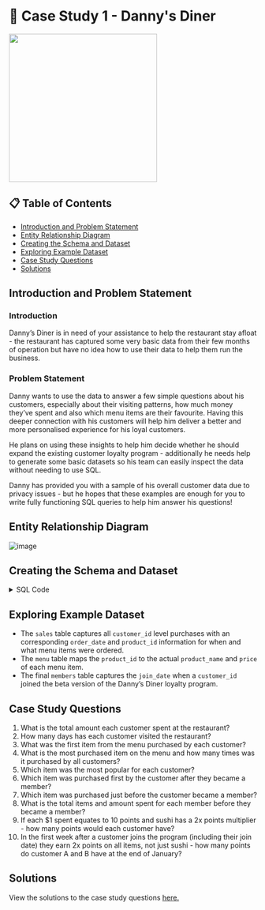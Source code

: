 # :curry: Case Study 1 - Danny's Diner
<img src = 'https://8weeksqlchallenge.com/images/case-study-designs/1.png' width = "300" >

## :clipboard: Table of Contents
- [Introduction and Problem Statement](https://github.com/JayKim-Analytics/8-week-SQL-Challenge/blob/main/Case%20Study%201%20-%20Danny's%20Diner/README.md#introduction-and-problem-statement)
- [Entity Relationship Diagram](https://github.com/JayKim-Analytics/8-week-SQL-Challenge/blob/main/Case%20Study%201%20-%20Danny's%20Diner/README.md#entity-relationship-diagram)
- [Creating the Schema and Dataset](https://github.com/JayKim-Analytics/8-week-SQL-Challenge/blob/main/Case%20Study%201%20-%20Danny's%20Diner/README.md#creating-the-schema-and-dataset)
- [Exploring Example Dataset](https://github.com/JayKim-Analytics/8-week-SQL-Challenge/blob/main/Case%20Study%201%20-%20Danny's%20Diner/README.md#exploring-example-dataset)
- [Case Study Questions](https://github.com/JayKim-Analytics/8-week-SQL-Challenge/blob/main/Case%20Study%201%20-%20Danny's%20Diner/README.md#case-study-questions)
- [Solutions](https://github.com/JayKim-Analytics/8-week-SQL-Challenge/blob/main/Case%20Study%201%20-%20Danny's%20Diner/Solutions.md)

## Introduction and Problem Statement
### Introduction 
Danny’s Diner is in need of your assistance to help the restaurant stay afloat - the restaurant has captured some very basic data from their few months of operation but have no idea how to use their data to help them run the business.

### Problem Statement
Danny wants to use the data to answer a few simple questions about his customers, especially about their visiting patterns, how much money they’ve spent and also which menu items are their favourite. Having this deeper connection with his customers will help him deliver a better and more personalised experience for his loyal customers.

He plans on using these insights to help him decide whether he should expand the existing customer loyalty program - additionally he needs help to generate some basic datasets so his team can easily inspect the data without needing to use SQL.

Danny has provided you with a sample of his overall customer data due to privacy issues - but he hopes that these examples are enough for you to write fully functioning SQL queries to help him answer his questions!

## Entity Relationship Diagram
![image](https://user-images.githubusercontent.com/56371474/225165994-9733c99f-7344-4605-bbdc-9846b9c7c09b.png)

## Creating the Schema and Dataset

<details>
  <summary> SQL Code </summary>
  
```sql
 CREATE SCHEMA dannys_diner;
SET search_path = dannys_diner;

CREATE TABLE sales (
  "customer_id" VARCHAR(1),
  "order_date" DATE,
  "product_id" INTEGER
);

INSERT INTO sales
  ("customer_id", "order_date", "product_id")
VALUES
  ('A', '2021-01-01', '1'),
  ('A', '2021-01-01', '2'),
  ('A', '2021-01-07', '2'),
  ('A', '2021-01-10', '3'),
  ('A', '2021-01-11', '3'),
  ('A', '2021-01-11', '3'),
  ('B', '2021-01-01', '2'),
  ('B', '2021-01-02', '2'),
  ('B', '2021-01-04', '1'),
  ('B', '2021-01-11', '1'),
  ('B', '2021-01-16', '3'),
  ('B', '2021-02-01', '3'),
  ('C', '2021-01-01', '3'),
  ('C', '2021-01-01', '3'),
  ('C', '2021-01-07', '3');
 

CREATE TABLE menu (
  "product_id" INTEGER,
  "product_name" VARCHAR(5),
  "price" INTEGER
);

INSERT INTO menu
  ("product_id", "product_name", "price")
VALUES
  ('1', 'sushi', '10'),
  ('2', 'curry', '15'),
  ('3', 'ramen', '12');
  

CREATE TABLE members (
  "customer_id" VARCHAR(1),
  "join_date" DATE
);

INSERT INTO members
  ("customer_id", "join_date")
VALUES
  ('A', '2021-01-07'),
  ('B', '2021-01-09');
```
 
</details>
 

## Exploring Example Dataset
- The ```sales``` table captures all ```customer_id``` level purchases with an corresponding ```order_date``` and ```product_id``` information for when and what menu items were ordered.
- The ```menu``` table maps the ```product_id``` to the actual ```product_name``` and ```price``` of each menu item.
- The final ```members``` table captures the ```join_date``` when a ```customer_id``` joined the beta version of the Danny’s Diner loyalty program.

## Case Study Questions

  1. What is the total amount each customer spent at the restaurant?
  2. How many days has each customer visited the restaurant?
  3. What was the first item from the menu purchased by each customer?
  4. What is the most purchased item on the menu and how many times was it purchased by all customers?
  5. Which item was the most popular for each customer?
  6. Which item was purchased first by the customer after they became a member?
  7. Which item was purchased just before the customer became a member?
  8. What is the total items and amount spent for each member before they became a member?
  9. If each $1 spent equates to 10 points and sushi has a 2x points multiplier - how many points would each customer have?
  10. In the first week after a customer joins the program (including their join date) they earn 2x points on all items, not just sushi - how many points do customer A and B have at the end of January?
  
## Solutions

View the solutions to the case study questions [here.](https://github.com/JayKim-Analytics/8-week-SQL-Challenge/blob/main/Case%20Study%201%20-%20Danny's%20Diner/Solutions.md) 
